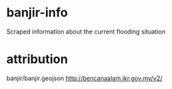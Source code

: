 banjir-info
===========

Scraped information about the current flooding situation

attribution
===========
banjir/banjir.geojson
http://bencanaalam.jkr.gov.my/v2/

